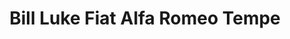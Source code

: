 ---
title: "Bill Luke Fiat Alfa Romeo Tempe"
url: /tempe/bill-luke-fiat-alfa-romeo-tempe/
shop: car
---
